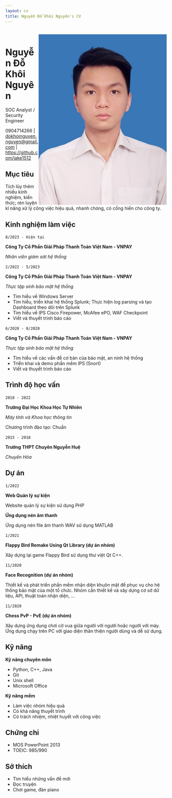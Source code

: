 ```yaml
---
layout: cv
title: Nguyễn Đỗ Khôi Nguyên's CV
---
```

<br />
<img align="right" width="400" src="cv_pic.jpg">

# Nguyễn Đỗ Khôi Nguyên

SOC Analyst /  Security Engineer


<div id="webaddress">
<a>0904714266</a>
| <a href="mailto:dokhoinguyen.nguyen@gmail.com">dokhoinguyen.nguyen@gmail.com</a>
  | <a href="https://github.com/jake1512"><i class="fab fa-github"></i>https://github.com/jake1512</a>
</div>


## Mục tiêu
Tích lũy thêm nhiều kinh nghiệm, kiến thức; rèn luyện kĩ năng xử lý công việc hiệu quả, nhanh chóng, có cống hiến cho công ty.

## Kinh nghiệm làm việc
`8/2023 - Hiện tại`

**Công Ty Cổ Phần Giải Pháp Thanh Toán Việt Nam - VNPAY**

_Nhân viên giám sát hệ thống_

`2/2022 - 5/2023`

**Công Ty Cổ Phần Giải Pháp Thanh Toán Việt Nam - VNPAY**

_Thực tập sinh bảo mật hệ thống_
- Tìm hiểu về Windows Server
- Tìm hiểu, triển khai hệ thống Splunk; Thực hiện log parsing và tạo Dashboard theo dõi trên Splunk
- Tìm hiểu về IPS Cisco Firepower, McAfee ePO, WAF Checkpoint
- Viết và thuyết trình báo cáo

`6/2020 - 8/2020`

**Công Ty Cổ Phần Giải Pháp Thanh Toán Việt Nam - VNPAY**

_Thực tập sinh bảo mật hệ thống_

- Tìm hiểu về các vấn đề cơ bản của bảo mật, an ninh hệ thống
- Triển khai và demo phần mềm IPS (Snort)
- Viết và thuyết trình báo cáo

## Trình độ học vấn

`2018 - 2022`

**Trường Đại Học Khoa Học Tự Nhiên**

_Máy tính và Khoa học thông tin_

Chương trình đào tạo: Chuẩn

`2015 - 2018`

**Trường THPT Chuyên Nguyễn Huệ**

_Chuyên Hóa_

## Dự án

`1/2022`

**Web Quản lý sự kiện**

Website quản lý sự kiện sử dụng PHP

**Ứng dụng nén âm thanh**

Ứng dụng nén file âm thanh WAV sử dụng MATLAB

`1/2021`

**Flappy Bird Remake Using Qt Library (dự án nhóm)**

Xây dựng lại game Flappy Bird sử dụng thư việt Qt C++.

`11/2020`

**Face Recognition (dự án nhóm)**

Thiết kế và phát triển phần mềm nhận diện khuôn mặt để phục vụ cho hệ thống bảo mật của một tổ chức. Nhóm cần thiết kế và xây dựng cơ sở dữ liệu, API, thuật toán nhận diện, ...

`11/2020`

**Chess PvP - PvE (dự án nhóm)**

Xây dựng ứng dụng chơi cờ vua giữa người với người hoặc người với máy. Ứng dụng chạy trên PC với giao diện thân thiện người dùng và dễ sử dụng.

## Kỹ năng

**Kỹ năng chuyên môn**

- Python, C++, Java
- Git
- Unix shell
- Microsoft Office

**Kỹ năng mềm**
- Làm việc nhóm hiệu quả
- Có khả năng thuyết trình
- Có trách nhiệm, nhiệt huyết với công việc

## Chứng chỉ
- MOS PowerPoint 2013
- TOEIC: 985/990

## Sở thích
- Tìm hiểu những vấn đề mới
- Đọc truyện
- Chơi game, đàn piano
